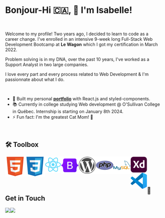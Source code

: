 # Bonjour-Hi 🇨🇦󠁣󠁡󠁱, 👋 I'm Isabelle!

<br>

Welcome to my profile! Two years ago, I decided to learn to code as a career change. I've enrolled in an intensive 9-week long Full-Stack Web Development Bootcamp at **Le Wagon** which I got my certification in March 2022. 

Problem solving is in my DNA, over the past 10 years, I've worked as a Support Analyst in two large companies.

I love every part and every process related to Web Development & I'm passionnate about what I do.



<br>

- 🎨  Built my personal [**portfolio**](https://isabelle.dev) with React.js and styled-components.
- 📚  Currently in college studying Web development @ O'Sullivan College in Québec. Internship is starting on January 8th 2024.
- ⚡   Fun fact: I'm the greatest Cat Mom! 🐾

<br>

## 🛠️ Toolbox


<img align="left" alt="HTML" width="64px" src="https://github.com/devicons/devicon/blob/v2.15.1/icons/html5/html5-original.svg" />
<img align="left" alt="CSS" width="64px" src="https://github.com/devicons/devicon/blob/v2.15.1/icons/css3/css3-original.svg" />
<img align="left" alt="ReactJS" width="52px" src="https://github.com/devicons/devicon/blob/v2.15.1/icons/react/react-original.svg" />
<img align="left" alt="Bootstrap" width="56px" src="https://github.com/devicons/devicon/blob/v2.15.1/icons/bootstrap/bootstrap-original.svg" />
<img align="left" alt="WordPress" width="56px" src="https://github.com/devicons/devicon/blob/v2.15.1/icons/wordpress/wordpress-plain.svg" />
<img align="left" alt="PHP" width="56px" src="https://github.com/devicons/devicon/blob/v2.15.1/icons/php/php-original.svg" />
<img align="left" alt="MySQL" width="56px" src="https://github.com/devicons/devicon/blob/v2.15.1/icons/mysql/mysql-original-wordmark.svg" />
<img align="left" alt="Adobe XD" width="52px" src="https://github.com/devicons/devicon/blob/v2.15.1/icons/xd/xd-plain.svg" />
<img align="left" alt="VSCode" width="52px" src="https://github.com/devicons/devicon/blob/v2.15.1/icons/vscode/vscode-original.svg" />


<br>
<br>
<br>
<br>

## 📇 Get in Touch

<a href="https://www.linkedin.com/in/isabelle-vallerand/">
  <img align="left" src="https://img.shields.io/badge/LinkedIn-0077B5?style=for-the-badge&logo=linkedin&logoColor=white" />
<a/>
<a href="https://twitter.com/IzabelVall">
  <img align="left" src="https://img.shields.io/badge/Twitter-1DA1F2?style=for-the-badge&logo=twitter&logoColor=white" />
<a/>
  
 

          

          
          
          
          

